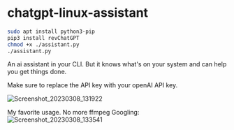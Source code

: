 # chatgpt-linux-assistant
```bash
sudo apt install python3-pip
pip3 install revChatGPT
chmod +x ./assistant.py
./assistant.py
```
An ai assistant in your CLI. But it knows what's on your system and can help you get things done.

Make sure to replace the API key with your openAI API key.

![Screenshot_20230308_131922](https://user-images.githubusercontent.com/75229796/223673580-ca454b2c-3a91-455e-8c01-1b4401f11f83.png)

My favorite usage. No more ffmpeg Googling:
![Screenshot_20230308_133541](https://user-images.githubusercontent.com/75229796/223676869-af065932-8321-497d-b9c6-245d668766d3.png)
